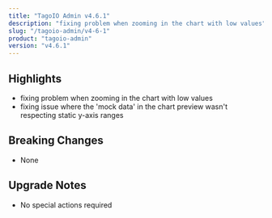 ```yaml
---
title: "TagoIO Admin v4.6.1"
description: "fixing problem when zooming in the chart with low values"
slug: "/tagoio-admin/v4-6-1"
product: "tagoio-admin"
version: "v4.6.1"
---
```


## Highlights

- fixing problem when zooming in the chart with low values
- fixing issue where the 'mock data' in the chart preview wasn't respecting static y-axis ranges

## Breaking Changes

- None

## Upgrade Notes

- No special actions required
